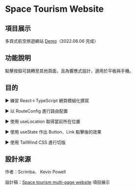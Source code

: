 # Space Tourism Website

## 項目展示
多頁式航空旅遊網站 [Demo](https://space-tourism-website-kir4che.vercel.app/home)（2022.08.06 完成）


## 功能說明
點擊按鈕可跳轉至其他頁面，且為響應式設計，適用於平板與手機。


## 目的
► 練習 React＋TypeScript 網頁模組化撰寫

► 以 RouteConfig 進行路由配置

► 使用 useLocation 取得當前所在位置

► 使用 useState 作出 Button、Link 點擊後的效果

► 使用 TailWind CSS 進行切版


## 設計來源
作者：Scrimba、 Kevin Powell

設計稿：[Space tourism multi-page website](https://www.frontendmentor.io/challenges/space-tourism-multipage-website-gRWj1URZ3)
項目展示
